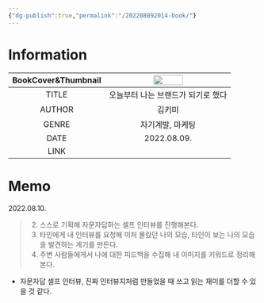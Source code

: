 ```yaml
---
{"dg-publish":true,"permalink":"/202208092014-book/"}
---
```



# Information

| BookCover&Thumbnail | <img src='https://i.imgur.com/2ZkuRFj.png' width=50%></img> |
|:-------------------:|:-----------------------------------------------------:|
|        TITLE        |          오늘부터 나는 브랜드가 되기로 했다           |
|       AUTHOR        |                        김키미                         |
|        GENRE        |                   자기계발, 마케팅                    |
|        DATE         |                     2022.08.09.                     |
|        LINK         |                                                       |

# Memo
2022.08.10.

> 2. 스스로 기획해 자문자답하는 셀프 인터뷰를 진행해본다.
> 3. 타인에게 내 인터뷰를 요청해 미처 몰랐던 나의 모습, 타인이 보는 나의 모습을 발견하는 계기를 만든다.
> 4. 주변 사람들에게서 나에 대한 피드백을 수집해 내 이미지를 키워드로 정리해 본다.
- 자문자답 셀프 인터뷰, 진짜 인터뷰지처럼 만들었을 때 쓰고 읽는 재미를 더할 수 있을 것 같다.

